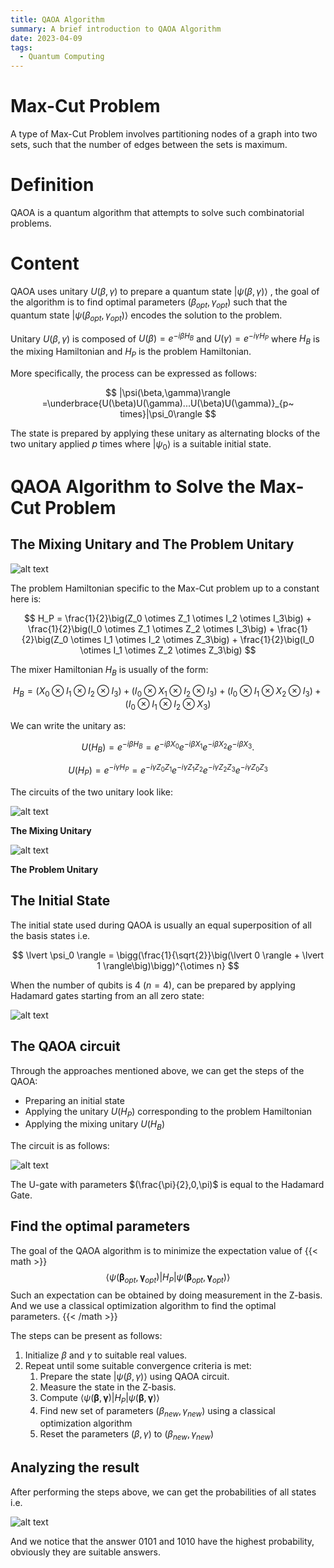 ```yaml
---
title: QAOA Algorithm
summary: A brief introduction to QAOA Algorithm
date: 2023-04-09
tags:
  - Quantum Computing
---
```


# Max-Cut Problem

A type of Max-Cut Problem involves partitioning nodes of a graph into two sets, such that the number of edges between the sets is maximum.

# Definition

QAOA is a quantum algorithm that attempts to solve such combinatorial problems.

# Content

QAOA uses unitary $U(\beta,\gamma)$ to prepare a quantum state $|\psi(\beta,\gamma)\rangle$ , the goal of the algorithm is to find optimal parameters $(\beta_{opt},\gamma_{opt})$ such that the quantum state $|\psi(\beta_{opt},\gamma_{opt})\rangle$ encodes the solution to the problem.

Unitary $U(\beta,\gamma)$ is composed of $U(\beta)=e^{-i\beta H_B}$ and $U(\gamma)=e^{-i\gamma H_P}$ where $H_B$ is the mixing Hamiltonian and $H_P$ is the problem Hamiltonian.

More specifically, the process can be expressed as follows:

$$
|\psi(\beta,\gamma)\rangle =\underbrace{U(\beta)U(\gamma)...U(\beta)U(\gamma)}_{p~ times}|\psi_0\rangle
$$

The state is prepared by applying these unitary as alternating blocks of the two unitary applied $p$ times where $|\psi_0\rangle$ is a suitable initial state.

# QAOA Algorithm to Solve the Max-Cut Problem

## **The Mixing Unitary and The Problem Unitary**

![alt text](graph.png)

The problem Hamiltonian specific to the Max-Cut problem up to a constant here is:

$$
H_P = \frac{1}{2}\big(Z_0 \otimes Z_1 \otimes I_2 \otimes I_3\big) + 
        \frac{1}{2}\big(I_0 \otimes Z_1 \otimes Z_2 \otimes I_3\big) +
        \frac{1}{2}\big(Z_0 \otimes I_1 \otimes I_2 \otimes Z_3\big) +
        \frac{1}{2}\big(I_0 \otimes I_1 \otimes Z_2 \otimes Z_3\big)
$$

The mixer Hamiltonian $H_B$ is usually of the form:

$$
H_B = \big(X_0 \otimes I_1 \otimes I_2 \otimes I_3 \big) + 
      \big(I_0 \otimes X_1 \otimes I_2 \otimes I_3 \big) +
      \big(I_0 \otimes I_1 \otimes X_2 \otimes I_3 \big) +
      \big(I_0 \otimes I_1 \otimes I_2 \otimes X_3 \big)
$$

We can write the unitary as:

$$
U(H_B) = e^{-i \beta H_B} = e^{-i \beta X_0}e^{-i \beta X_1}e^{-i \beta X_2}e^{-i \beta X_3}.
$$

$$
U(H_P) = e^{-i \gamma H_P} = e^{-i \gamma Z_0 Z_1}e^{-i \gamma Z_1 Z_2}e^{-i \gamma Z_2 Z_3}e^{-i \gamma Z_0 Z_3}
$$

The circuits of the two unitary look like:

![alt text](circuit1.png)

**The Mixing Unitary**

![alt text](circuit2.png)

**The Problem Unitary**

## **The Initial State**

The initial state used during QAOA is usually an equal superposition of all the basis states i.e.

$$
\lvert \psi_0 \rangle = \bigg(\frac{1}{\sqrt{2}}\big(\lvert 0 \rangle + \lvert 1 \rangle\big)\bigg)^{\otimes n}
$$

When the number of qubits is 4 $(n=4)$, can be prepared by applying Hadamard gates starting from an all zero state:

![alt text](circuit3.png)

## The **QAOA circuit**

Through the approaches mentioned above, we can get the steps of the QAOA:

- Preparing an initial state
- Applying the unitary $U(H_P)$ corresponding to the problem Hamiltonian
- Applying the mixing unitary $U(H_B)$

The circuit is as follows:

![alt text](circuit4.png)

The U-gate with parameters $(\frac{\pi}{2},0,\pi)$ is equal to the Hadamard Gate.

## Find the optimal parameters

The goal of the QAOA algorithm is to minimize the expectation value of 
{{< math >}}
$$\langle \psi(\boldsymbol{\beta}_{opt}, \boldsymbol{\gamma}_{opt}) \rvert H_P \lvert \psi(\boldsymbol{\beta}_{opt}, \boldsymbol{\gamma}_{opt}) \rangle$$ 
Such an expectation can be obtained by doing measurement in the Z-basis. And we use a classical optimization algorithm to find the optimal parameters.
{{< /math >}}

The steps can be present as follows:

1. Initialize $\beta$ and $\gamma$ to suitable real values.
2. Repeat until some suitable convergence criteria is met:
    1. Prepare the state $|\psi(\beta,\gamma)\rangle$ using QAOA circuit.
    2. Measure the state in the Z-basis.
    3. Compute $\langle \psi(\boldsymbol{\beta}, \boldsymbol{\gamma}) \rvert H_P \lvert \psi(\boldsymbol{\beta}, \boldsymbol{\gamma}) \rangle$
    4. Find new set of parameters $(\beta_{new},\gamma_{new})$ using a classical optimization algorithm
    5. Reset the parameters $(\beta,\gamma)$ to $(\beta_{new},\gamma_{new})$

## **Analyzing the result**

After performing the steps above, we can get the probabilities of all states i.e.

![alt text](result.png)

And we notice that the answer $0101$ and $1010$ have the highest probability, obviously they are suitable answers.
